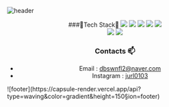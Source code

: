![header](https://capsule-render.vercel.app/api?type=waving&color=gradient&height=300&section=header&text=JurlYoon&fontSize=90&animation=scaleIn)



<div align=center>
  
###🔧Tech Stack🔧
  <img src="https://img.shields.io/badge/-Python-3766AB?style=round-square&logo=Python&logoColor=white"/> 
<img src="https://img.shields.io/badge/-Java-007396?style=round-square&logo=Java&logoColor=white"/>
 <img src="https://img.shields.io/badge/MySQL-4479A1?style=round-square&logo=MySQL&logoColor=white"/> 
  <img src="https://img.shields.io/badge/Spring-6DB33F?style=round-square&logo=Spring&logoColor=white"/> 
  <img src="https://img.shields.io/badge/Docker-2496ED?style=round-square&logo=Docker&logoColor=white"/>  
   <img src="https://img.shields.io/badge/Android-3DDC84?style=round-square&logo=Android&logoColor=white"/>
   <img src="https://img.shields.io/badge/C-A8B9CC?style=round-square&logo=C&logoColor=white"/> 
  
  
  
  
### Contacts 📫

* Email : dbswnfl2@naver.com
* Instagram : [jurl0103](https://www.instagram.com/jurl0103)


</div>
![footer](https://capsule-render.vercel.app/api?type=waving&color=gradient&height=150&section=footer)

<!--
**jurlring/jurlring** is a ✨ _special_ ✨ repository because its `README.md` (this file) appears on your GitHub profile.

Here are some ideas to get you started:

- 🔭 I’m currently working on ...
- 🌱 I’m currently learning ...
- 👯 I’m looking to collaborate on ...
- 🤔 I’m looking for help with ...
- 💬 Ask me about ...
- 📫 How to reach me: ...
- 😄 Pronouns: ...
- ⚡ Fun fact: ...
-->

